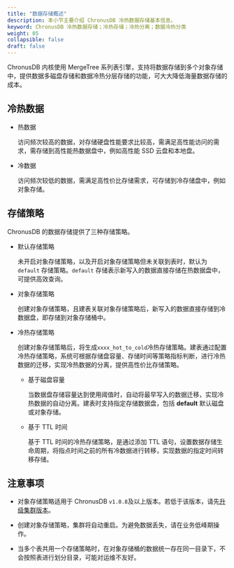```yaml
---
title: "数据存储概述"
description: 本小节主要介绍 ChronusDB 冷热数据存储基本信息。 
keyword: ChronusDB 冷热数据存储；冷热存储；冷热分离；数据冷热分类
weight: 05
collapsible: false
draft: false
---
```




ChronusDB 内核使用 MergeTree 系列表引擎，支持将数据存储到多个对象存储中，提供数据多磁盘存储和数据冷热分层存储的功能，可大大降低海量数据存储的成本。

## 冷热数据

- 热数据
  
  访问频次较高的数据，对存储硬盘性能要求比较高，需满足高性能访问的需求，需存储到高性能热数据盘中，例如高性能 SSD 云盘和本地盘。

- 冷数据
  
  访问频次较低的数据，需满足高性价比存储需求，可存储到冷存储盘中，例如对象存储。

## 存储策略

ChronusDB 的数据存储提供了三种存储策略。

- 默认存储策略

  未开启对象存储策略，以及开启对象存储策略但未关联到表时，默认为 `default` 存储策略。`default` 存储表示新写入的数据直接存储在热数据盘中，可提供高效查询。

- 对象存储策略
  
  创建对象存储策略，且建表关联对象存储策略后，新写入的数据直接存储到冷数据盘，即存储到对象存储桶中。

- 冷热存储策略

  创建对象存储策略后，将生成`xxxx_hot_to_cold`冷热存储策略。建表通过配置冷热存储策略，系统可根据存储盘容量、存储时间等策略指标判断，进行冷热数据的迁移，实现冷热数据的分离，提供高性价比存储策略。
  
  - 基于磁盘容量
  
     当数据盘存储容量达到使用阈值时，自动将最早写入的数据迁移，实现冷热数据的自动分离。建表时支持指定存储数据盘，包括 **default** 默认磁盘或对象存储。

  - 基于 TTL 时间
  
     基于 TTL 时间的冷热存储策略，是通过添加 TTL 语句，设置数据存储生命周期，将指点时间之前的所有冷数据进行转移，实现数据的指定时间转移存储。

## 注意事项

- 对象存储策略适用于 ChronusDB `v1.0.8`及以上版本。若低于该版本，请先[升级集群版本](../../cluster_lifecycle/upgrade)。

- 创建对象存储策略，集群将自动重启。为避免数据丢失，请在业务低峰期操作。

- 当多个表共用一个存储策略时，在对象存储桶的数据统一存在同一目录下，不会按照表进行划分目录，可能对运维不友好。
